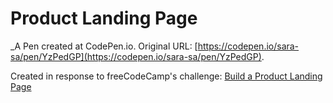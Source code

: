 # Product Landing Page
 _A Pen created at CodePen.io. Original URL: [https://codepen.io/sara-sa/pen/YzPedGP](https://codepen.io/sara-sa/pen/YzPedGP).

 Created in response to freeCodeCamp's challenge: [Build a Product Landing Page](https://www.freecodecamp.org/learn/responsive-web-design/responsive-web-design-projects/build-a-product-landing-page)
